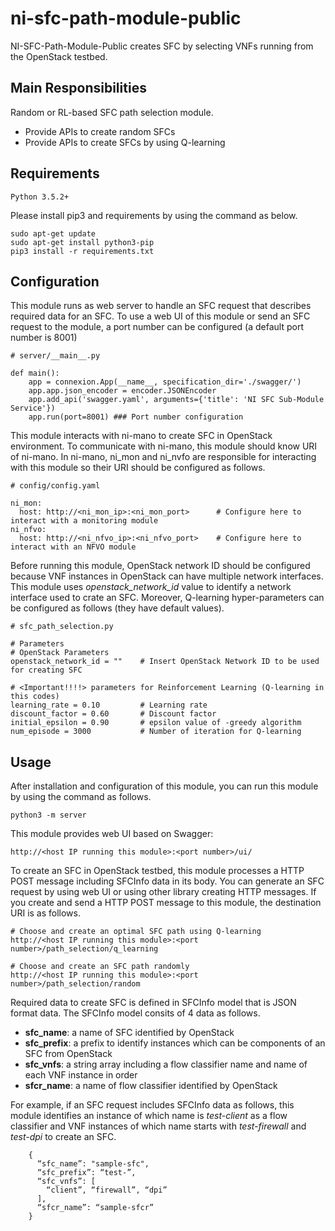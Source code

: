# ni-sfc-path-module-public
NI-SFC-Path-Module-Public creates SFC by selecting VNFs running from the OpenStack testbed. 

## Main Responsibilities
Random or RL-based SFC path selection module.
- Provide APIs to create random SFCs
- Provide APIs to create SFCs by using Q-learning

## Requirements
```
Python 3.5.2+
```

Please install pip3 and requirements by using the command as below.
```
sudo apt-get update
sudo apt-get install python3-pip
pip3 install -r requirements.txt
```

## Configuration
This module runs as web server to handle an SFC request that describes required data for an SFC.
To use a web UI of this module or send an SFC request to the module, a port number can be configured (a default port number is 8001)

```
# server/__main__.py

def main():
    app = connexion.App(__name__, specification_dir='./swagger/')
    app.app.json_encoder = encoder.JSONEncoder
    app.add_api('swagger.yaml', arguments={'title': 'NI SFC Sub-Module Service'})
    app.run(port=8001) ### Port number configuration
```

This module interacts with ni-mano to create SFC in OpenStack environment.
To communicate with ni-mano, this module should know URI of ni-mano.
In ni-mano, ni_mon and ni_nvfo are responsible for interacting with this module so their URI should be configured as follows.

```
# config/config.yaml

ni_mon:
  host: http://<ni_mon_ip>:<ni_mon_port>      # Configure here to interact with a monitoring module
ni_nfvo:
  host: http://<ni_nfvo_ip>:<ni_nfvo_port>    # Configure here to interact with an NFVO module
```

Before running this module, OpenStack network ID should be configured because VNF instances in OpenStack can have multiple network interfaces.
This module uses *openstack_network_id* value to identify a network interface used to crate an SFC.
Moreover, Q-learning hyper-parameters can be configured as follows (they have default values).

```
# sfc_path_selection.py

# Parameters
# OpenStack Parameters
openstack_network_id = ""    # Insert OpenStack Network ID to be used for creating SFC

# <Important!!!!> parameters for Reinforcement Learning (Q-learning in this codes)
learning_rate = 0.10         # Learning rate
discount_factor = 0.60       # Discount factor
initial_epsilon = 0.90       # epsilon value of -greedy algorithm
num_episode = 3000           # Number of iteration for Q-learning
```

## Usage

After installation and configuration of this module, you can run this module by using the command as follows.

```
python3 -m server
```

This module provides web UI based on Swagger:

```
http://<host IP running this module>:<port number>/ui/
```

To create an SFC in OpenStack testbed, this module processes a HTTP POST message including SFCInfo data in its body.
You can generate an SFC request by using web UI or using other library creating HTTP messages.
If you create and send a HTTP POST message to this module, the destination URI is as follows.

```
# Choose and create an optimal SFC path using Q-learning
http://<host IP running this module>:<port number>/path_selection/q_learning

# Choose and create an SFC path randomly
http://<host IP running this module>:<port number>/path_selection/random
```

Required data to create SFC is defined in SFCInfo model that is JSON format data.
The SFCInfo model consits of 4 data as follows.

- **sfc_name**: a name of SFC identified by OpenStack
- **sfc_prefix**: a prefix to identify instances which can be components of an SFC from OpenStack
- **sfc_vnfs**: a string array including a flow classifier name and name of each VNF instance in order
- **sfcr_name**: a name of flow classifier identified by OpenStack

For example, if an SFC request includes SFCInfo data as follows, this module identifies an instance of which name is *test-client* as a flow classifier and VNF instances of which name starts with *test-firewall* and *test-dpi* to create an SFC.

```
    {
      “sfc_name”: "sample-sfc",
      “sfc_prefix”: “test-”,
      “sfc_vnfs”: [
        “client”, “firewall”, “dpi”
      ],
      “sfcr_name”: “sample-sfcr”
    }
```
